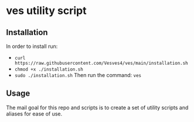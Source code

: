 # ves utility script

## Installation

In order to install run:
- `curl https://raw.githubusercontent.com/Vesves4/ves/main/installation.sh`
- `chmod +x ./installation.sh`
- `sudo ./installation.sh`
Then run the command: `ves`

## Usage

The mail goal for this repo and scripts is to create a set of utility scripts and aliases for ease of use.